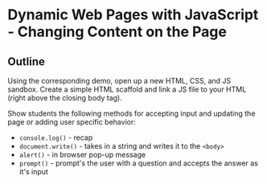 # Dynamic Web Pages with JavaScript - Changing Content on the Page

## Outline
Using the corresponding demo, open up a new HTML, CSS, and JS sandbox.  Create a simple HTML scaffold and link a JS file to your HTML (right above the closing body tag).

Show students the following methods for accepting input and updating the page or adding user specific behavior:

- `console.log()` - recap
- `document.write()` - takes in a string and writes it to the `<body>`
- `alert()` - in browser pop-up message
- `prompt()` - prompt's the user with a question and accepts the answer as it's input